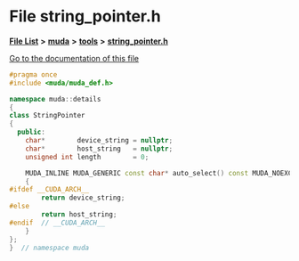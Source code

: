 

# File string\_pointer.h

[**File List**](files.md) **>** [**muda**](dir_be047e8c00f93e2e88c2a417393a7f42.md) **>** [**tools**](dir_4d62fb1c1e2c9fb3fa1c4847a09b7b77.md) **>** [**string\_pointer.h**](string__pointer_8h.md)

[Go to the documentation of this file](string__pointer_8h.md)


```C++
#pragma once
#include <muda/muda_def.h>

namespace muda::details
{
class StringPointer
{
  public:
    char*        device_string = nullptr;
    char*        host_string   = nullptr;
    unsigned int length        = 0;

    MUDA_INLINE MUDA_GENERIC const char* auto_select() const MUDA_NOEXCEPT
    {
#ifdef __CUDA_ARCH__
        return device_string;
#else
        return host_string;
#endif  // __CUDA_ARCH__
    }
};
}  // namespace muda
```


